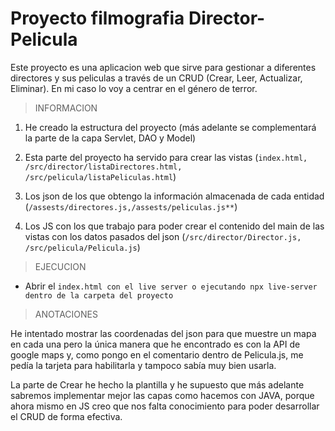 # Proyecto filmografia Director-Pelicula

Este proyecto es una aplicacion web que sirve para gestionar a diferentes directores y sus peliculas a través de un CRUD (Crear, Leer, Actualizar, Eliminar). En mi caso lo voy a centrar en el género de terror.

> INFORMACION
1. He creado la estructura del proyecto (más adelante se complementará la parte de la capa Servlet, DAO y Model)

2. Esta parte del proyecto ha servido para crear las vistas (`index.html, /src/director/listaDirectores.html, /src/pelicula/listaPeliculas.html`)

3. Los json de los que obtengo la información almacenada de cada entidad (`/assests/directores.js,/assests/peliculas.js**`)

4. Los JS con los que trabajo para poder crear el contenido del main de las vistas con los datos pasados del json (`/src/director/Director.js, /src/pelicula/Pelicula.js`)

>EJECUCION

  - Abrir el `index.html con el live server o ejecutando npx live-server dentro de la carpeta del proyecto`


>ANOTACIONES

He intentado mostrar las coordenadas del json para que muestre un mapa en cada una pero la única manera que he encontrado es con la API de google maps y, como pongo en el comentario dentro de Pelicula.js, me pedía la tarjeta para habilitarla y tampoco sabía muy bien usarla.

La parte de Crear he hecho la plantilla y he supuesto que más adelante sabremos implementar mejor las capas como hacemos con JAVA, porque ahora mismo en JS creo que nos falta conocimiento para poder desarrollar el CRUD de forma efectiva.
